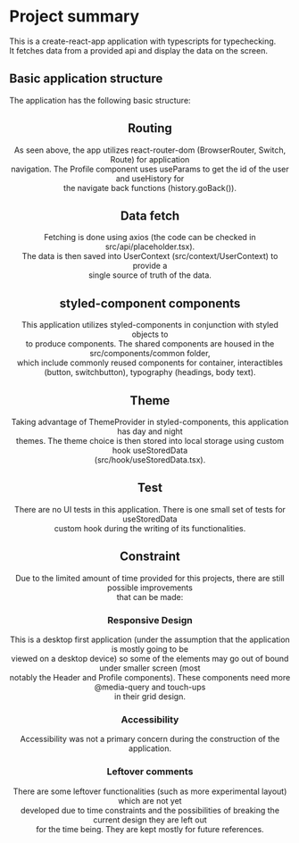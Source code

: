 # Project summary
This is a create-react-app application with typescripts for typechecking.\
It fetches data from a provided api and display the data on the screen.

## Basic application structure
The application has the following basic structure:
  <App>
    <Route path = '/'>
      <Header />
      <Landing />
    </Route>
    <Route path = '/profile/:id'>
      <Profile/>
    </Route>
    <Footer/>
  </App>

## Routing
As seen above, the app utilizes react-router-dom (BrowserRouter, Switch, Route) for application\
navigation. The Profile component uses useParams to get the id of the user and useHistory for\
the navigate back functions (history.goBack()). 

## Data fetch
Fetching is done using axios (the code can be checked in src/api/placeholder.tsx).\
The data is then saved into UserContext (src/context/UserContext) to provide a\
single source of truth of the data.

## styled-component components
This application utilizes styled-components in conjunction with styled objects to\
to produce components. The shared components are housed in the src/components/common folder,\
which include commonly reused components for container, interactibles (button, switchbutton)\,
typography (headings, body text).

## Theme
Taking advantage of ThemeProvider in styled-components, this application has day and night\
themes. The theme choice is then stored into local storage using custom hook useStoredData\
(src/hook/useStoredData.tsx).

## Test
There are no UI tests in this application. There is one small set of tests for useStoredData\
custom hook during the writing of its functionalities.

## Constraint
Due to the limited amount of time provided for this projects, there are still possible improvements\
that can be made:

### Responsive Design
This is a desktop first application (under the assumption that the application is mostly going to be\
viewed on a desktop device) so some of the elements may go out of bound under smaller screen (most\
notably the Header and Profile components). These components need more @media-query and touch-ups\
in their grid design.

### Accessibility
Accessibility was not a primary concern during the construction of the application.

### Leftover comments
There are some leftover functionalities (such as more experimental layout) which are not yet\
developed due to time constraints and the possibilities of breaking the current design they are left out\
for the time being. They are kept mostly for future references.

